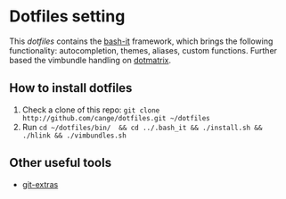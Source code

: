 # Dotfiles setting

This *dotfiles* contains the [bash-it](https://github.com/revans/bash-it) framework, which brings the following functionality: autocompletion, themes, aliases, custom functions.
Further based the vimbundle handling on [dotmatrix](https://github.com/hashrocket/dotmatrix).


## How to install dotfiles

1. Check a clone of this repo: `git clone http://github.com/cange/dotfiles.git ~/dotfiles`
2. Run `cd ~/dotfiles/bin/  && cd ../.bash_it && ./install.sh && ./hlink && ./vimbundles.sh`

## Other useful tools

* [git-extras](https://github.com/visionmedia/git-extras/)
